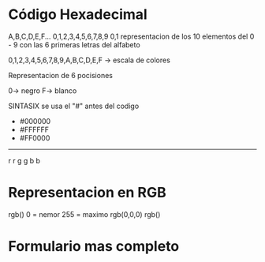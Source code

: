 # Código Hexadecimal

A,B,C,D,E,F...
0,1,2,3,4,5,6,7,8,9
0,1
representacion de los 10 elementos del 0 - 9 con las 6 primeras letras del alfabeto

0,1,2,3,4,5,6,7,8,9,A,B,C,D,E,F -> escala de colores

Representacion de 6 pocisiones

0-> negro
F-> blanco

SINTASIX
se usa el "#" antes del codigo

- #000000
- #FFFFFF
- #FF0000

---

r r g g b b

# Representacion en RGB

rgb()
0 = nemor
255 = maximo
rgb(0,0,0)
rgb()


# Formulario mas completo


